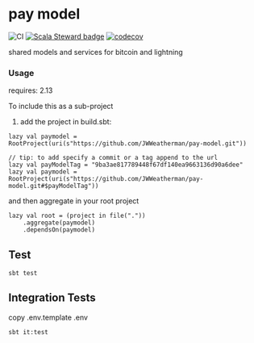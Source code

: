 # pay model

![CI](https://github.com/JWWeatherman/pay-model/workflows/Scala%20CI/badge.svg)
[![Scala Steward badge](https://img.shields.io/badge/Scala_Steward-helping-blue.svg?style=flat&logo=data:image/png;base64,iVBORw0KGgoAAAANSUhEUgAAAA4AAAAQCAMAAAARSr4IAAAAVFBMVEUAAACHjojlOy5NWlrKzcYRKjGFjIbp293YycuLa3pYY2LSqql4f3pCUFTgSjNodYRmcXUsPD/NTTbjRS+2jomhgnzNc223cGvZS0HaSD0XLjbaSjElhIr+AAAAAXRSTlMAQObYZgAAAHlJREFUCNdNyosOwyAIhWHAQS1Vt7a77/3fcxxdmv0xwmckutAR1nkm4ggbyEcg/wWmlGLDAA3oL50xi6fk5ffZ3E2E3QfZDCcCN2YtbEWZt+Drc6u6rlqv7Uk0LdKqqr5rk2UCRXOk0vmQKGfc94nOJyQjouF9H/wCc9gECEYfONoAAAAASUVORK5CYII=)](https://scala-steward.org)
[![codecov](https://codecov.io/gh/jwweatherman/pay-model/branch/master/graph/badge.svg)](https://codecov.io/gh/jwweatherman/pay-model)

shared models and services for bitcoin and lightning

### Usage

requires: 2.13

To include this as a sub-project

1. add the project in build.sbt:

  ```
  lazy val paymodel = RootProject(uri(s"https://github.com/JWWeatherman/pay-model.git"))
  
  // tip: to add specify a commit or a tag append to the url
  lazy val payModelTag = "9ba3ae817789448f67df140ea9663136d90a6dee"
  lazy val paymodel = RootProject(uri(s"https://github.com/JWWeatherman/pay-model.git#$payModelTag"))
  ```
  
  and then aggregate in your root project
  ```
  lazy val root = (project in file("."))
      .aggregate(paymodel)
      .dependsOn(paymodel)
  ```
## Test

`sbt test`

## Integration Tests

copy .env.template .env

`sbt it:test`
